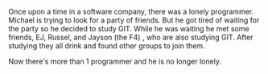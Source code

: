 Once upon a time in a software company, there was a lonely programmer. Michael is trying to look for 
a party of friends. But he got tired of waiting for the party so he decided to study GIT. While 
he was waiting he met some friends, EJ, Russel, and Jayson (the F4) , who are also studying GIT.  After studying they all drink 
and found other groups to join them.

Now there's more than 1 programmer and he is no longer lonely.
